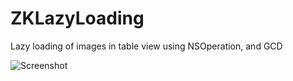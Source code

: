 ZKLazyLoading
=============

Lazy loading of images in table view using NSOperation, and GCD

![Screenshot](https://raw.github.com/zeeshankhan/ZKLazyLoading/master/ZKLazyLoading/screen1.png)
